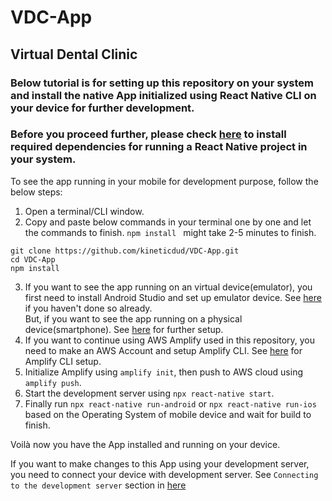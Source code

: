 # VDC-App

## Virtual Dental Clinic

### Below tutorial is for setting up this repository on your system and install the native App initialized using React Native CLI on your device for further development.
### Before you proceed further, please check [here](https://reactnative.dev/docs/environment-setup) to install required dependencies for running a React Native project in your system.

To see the app running in your mobile for development purpose, follow the below steps:

1) Open a terminal/CLI window.
2) Copy and paste below commands in your terminal one by one and let the commands to finish. 
   ```npm install ``` might take 2-5 minutes to finish.
```
git clone https://github.com/kineticdud/VDC-App.git
cd VDC-App
npm install
```
3) If you want to see the app running on an virtual device(emulator), you first need to install Android Studio and set up emulator device. See [here](https://reactnative.dev/docs/environment-setup) if you haven't done so already. <br /> But, if you want to see the app running on a physical device(smartphone). See [here](https://reactnative.dev/docs/running-on-device) for further setup.
4) If you want to continue using AWS Amplify used in this repository, you need to make an AWS Account and setup Amplify CLI. See [here](https://docs.amplify.aws/start/getting-started/installation/q/integration/react-native#option-2-follow-the-instructions) for Amplify CLI setup.
5) Initialize Amplify using ```amplify init```, then push to AWS cloud using ```amplify push```.
6) Start the development server using ```npx react-native start```.
7) Finally run ```npx react-native run-android``` or ```npx react-native run-ios``` based on the Operating System of mobile device and wait for build to finish.

Voilà now you have the App installed and running on your device.

If you want to make changes to this App using your development server, you need
to connect your device with development server. See ```Connecting to the development server``` section in [here](https://reactnative.dev/docs/running-on-device)
